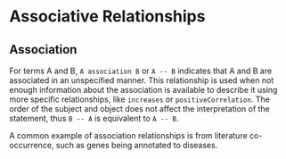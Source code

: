 # Associative Relationships

## Association

For terms A and B, `A association B` or `A -- B` indicates that A and B are
associated in an unspecified manner. This relationship is used when not enough
information about the association is available to describe it using more
specific relationships, like `increases` or `positiveCorrelation`. The order of
the subject and object does not affect the interpretation of the statement,
thus `B -- A` is equivalent to `A -- B`.

A common example of association relationships is from literature co-occurrence,
such as genes being annotated to diseases.
